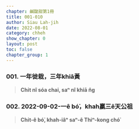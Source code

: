 ```yaml
---
chapter: 鹹酸甜第1冊
title: 001-010
author: Siau Lah-jih
date: 2022-08-01
category: chheh
show_chapter: 0
layout: post
toc: false
chapter_group: 1
---
```


### 001. 一年徙栽，三年khiā黃
> **Chi̍t nî sóa chai, saⁿ nî khiā n̂g**

### 002. 2022-09-02-一ê bó͘，khah贏三ê天公祖
> **Chi̍t-ê bó͘, khah-iâⁿ saⁿ-ê Thiⁿ-kong chó͘**
